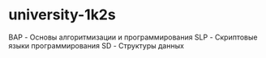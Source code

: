 # university-1k2s
BAP - Основы алгоритмизации и программирования 
SLP - Скриптовые языки программирования 
SD - Структуры данных 
